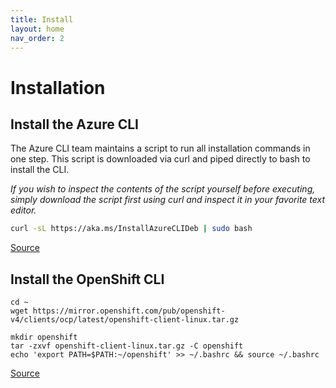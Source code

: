 ```yaml
---
title: Install
layout: home
nav_order: 2
---
```


# Installation

## Install the Azure CLI
The Azure CLI team maintains a script to run all installation commands in one step. This script is downloaded via curl and piped directly to bash to install the CLI.

*If you wish to inspect the contents of the script yourself before executing, simply download the script first using curl and inspect it in your favorite text editor.*

```bash
curl -sL https://aka.ms/InstallAzureCLIDeb | sudo bash
```
[Source](https://learn.microsoft.com/en-us/cli/azure/install-azure-cli-linux?pivots=apt#option-1-install-with-one-command)

## Install the OpenShift CLI

```
cd ~
wget https://mirror.openshift.com/pub/openshift-v4/clients/ocp/latest/openshift-client-linux.tar.gz

mkdir openshift
tar -zxvf openshift-client-linux.tar.gz -C openshift
echo 'export PATH=$PATH:~/openshift' >> ~/.bashrc && source ~/.bashrc
```
[Source](https://learn.microsoft.com/en-us/azure/openshift/tutorial-connect-cluster#install-the-openshift-cli)